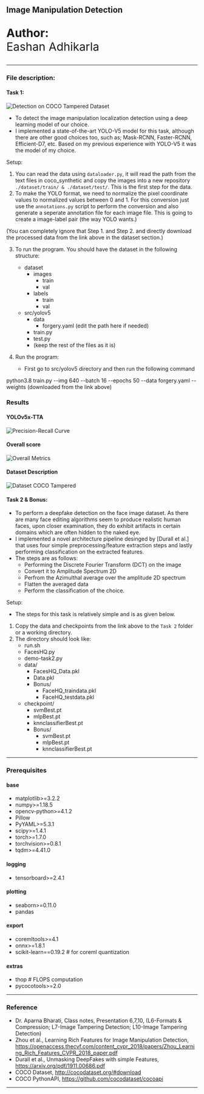 
## Image Manipulation Detection

<p align="left", style="font-size:30px"><b>Author:</b><br />Eashan Adhikarla</p>

-----------------------------------------------------------------

### File description:
#### Task 1:

![Detection on COCO Tampered Dataset](https://github.com/eashanadhikarla/image-manipulation-detection/blob/main/Task%201/output/test_batch1_pred.jpg)

- To detect the image manipulation localization detection using a
deep learning model of our choice.
- I implemented a state-of-the-art YOLO-V5 model for this task,
although there are other good choices too, such as; Mask-RCNN, 
Faster-RCNN, Efficient-D7, etc. Based on my previous experience with
YOLO-V5 it was the model of my choice.

Setup:
1. You can read the data using `dataloader.py`, it will read the path 
from the text files in coco_synthetic and copy the images into a new 
repository `./dataset/train/ & ./dataset/test/`. This is the first step 
for the data. 
2. To make the YOLO format, we need to normalize the pixel coordinate 
values to normalized values between 0 and 1. For this conversion just 
use the `annotations.py` script to perform the conversion and also 
generate a seperate annotation file for each image file. This is going 
to create a image-label pair (the way YOLO wants.)

(You can completely ignore that Step 1. and Step 2. and directly 
download the processed data from the link above in the dataset section.)

3. To run the program. You should have the dataset in the following structure:
    - dataset
        - images
            - train
            - val
        - labels
            - train
            - val
    - src/yolov5
        - data
            - forgery.yaml (edit the path here if needed)
        - train.py
        - test.py
        - (keep the rest of the files as it is)

4. Run the program:
    - First go to src/yolov5 directory and then run the following command

python3.8 train.py --img 640 --batch 16 --epochs 50 --data forgery.yaml --weights (downloaded from the link above)

### Results
#### YOLOv5x-TTA
![Precision-Recall Curve](https://github.com/eashanadhikarla/image-manipulation-detection/blob/main/Task%201/output/PR_curve.png)

#### Overall score
![Overall Metrics](https://github.com/eashanadhikarla/image-manipulation-detection/blob/main/Task%201/output/results.png)

#### Dataset Description
![Dataset COCO Tampered](https://github.com/eashanadhikarla/image-manipulation-detection/blob/main/Task%201/output/labels.jpg)

#### Task 2 & Bonus:
- To perform a deepfake detection on the face image dataset. As there are 
many face editing algorithms seem to produce realistic human faces, upon 
closer examination, they do exhibit artifacts in certain domains which 
are often hidden to the naked eye. 
- I implemented a novel architecture pipeline desinged by [Durall et al.] that 
uses four simple preprocessing/feature extraction steps and lastly performing 
classification on the extracted features.
- The steps are as follows:
    - Performing the Discrete Fourier Transform (DCT) on the image 
    - Convert it to Amplitude Spectrum 2D 
    - Perfrom the Azimulthal average over the amplitude 2D spectrum
    - Flatten the averaged data
    - Perform the classification of the choice.

Setup:
- The steps for this task is relatively simple and is as given below.

1. Copy the data and checkpoints from the link above to the `Task 2` folder or a working directory.
2. The directory should look like:
    - run.sh
    - FacesHQ.py
    - demo-task2.py
    - data/
        - FacesHQ_Data.pkl
        - Data.pkl
        - Bonus/
            - FaceHQ_traindata.pkl
            - FaceHQ_testdata.pkl
    - checkpoint/
        - svmBest.pt
        - mlpBest.pt
        - knnclassifierBest.pt
        - Bonus/
            - svmBest.pt
            - mlpBest.pt
            - knnclassifierBest.pt

-----------------------------------------------------------------

### Prerequisites
#### base
- matplotlib>=3.2.2
- numpy>=1.18.5
- opencv-python>=4.1.2
- Pillow
- PyYAML>=5.3.1
- scipy>=1.4.1
- torch>=1.7.0
- torchvision>=0.8.1
- tqdm>=4.41.0
#### logging 
- tensorboard>=2.4.1
#### plotting
- seaborn>=0.11.0
- pandas
#### export
- coremltools>=4.1
- onnx>=1.8.1
- scikit-learn==0.19.2  # for coreml quantization
#### extras
- thop  # FLOPS computation
- pycocotools>=2.0 

-----------------------------------------------------------------

### Reference

- Dr. Aparna Bharati, Class notes, Presentation 6,7,10, (L6-Formats & Compression; L7-Image Tampering Detection; L10-Image Tampering Detection)
- Zhou et al., Learning Rich Features for Image Manipulation Detection, 
https://openaccess.thecvf.com/content_cvpr_2018/papers/Zhou_Learning_Rich_Features_CVPR_2018_paper.pdf
- Durall et al., Unmasking DeepFakes with simple Features, 
https://arxiv.org/pdf/1911.00686.pdf
- COCO Dataset, http://cocodataset.org/#download
- COCO PythonAPI, https://github.com/cocodataset/cocoapi

-----------------------------------------------------------------
